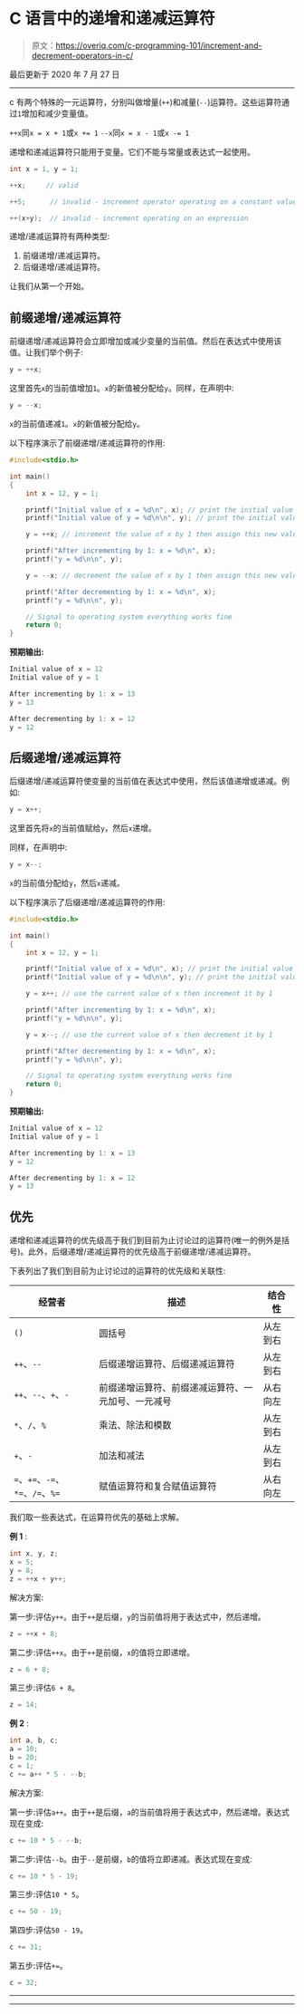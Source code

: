 # C 语言中的递增和递减运算符

> 原文：<https://overiq.com/c-programming-101/increment-and-decrement-operators-in-c/>

最后更新于 2020 年 7 月 27 日

* * *

c 有两个特殊的一元运算符，分别叫做增量(`++`)和减量(`--`)运算符。这些运算符通过`1`增加和减少变量值。

`++x`同`x = x + 1`或`x += 1`
`--x`同`x = x - 1`或`x -= 1`

递增和递减运算符只能用于变量。它们不能与常量或表达式一起使用。

```c
int x = 1, y = 1;

++x;     // valid

++5;      // invalid - increment operator operating on a constant value

++(x+y);  // invalid - increment operating on an expression

```

递增/递减运算符有两种类型:

1.  前缀递增/递减运算符。
2.  后缀递增/递减运算符。

让我们从第一个开始。

## 前缀递增/递减运算符

前缀递增/递减运算符会立即增加或减少变量的当前值。然后在表达式中使用该值。让我们举个例子:

```c
y = ++x;

```

这里首先`x`的当前值增加`1`。`x`的新值被分配给`y`。同样，在声明中:

```c
y = --x;

```

`x`的当前值递减`1`。`x`的新值被分配给`y`。

以下程序演示了前缀递增/递减运算符的作用:

```c
#include<stdio.h>

int main()
{
    int x = 12, y = 1;

    printf("Initial value of x = %d\n", x); // print the initial value of x
    printf("Initial value of y = %d\n\n", y); // print the initial value of y

    y = ++x; // increment the value of x by 1 then assign this new value to y

    printf("After incrementing by 1: x = %d\n", x);
    printf("y = %d\n\n", y);

    y = --x; // decrement the value of x by 1 then assign this new value to y

    printf("After decrementing by 1: x = %d\n", x);
    printf("y = %d\n\n", y);

    // Signal to operating system everything works fine
    return 0;
}

```

**预期输出:**

```c
Initial value of x = 12
Initial value of y = 1

After incrementing by 1: x = 13
y = 13

After decrementing by 1: x = 12
y = 12

```

## 后缀递增/递减运算符

后缀递增/递减运算符使变量的当前值在表达式中使用，然后该值递增或递减。例如:

```c
y = x++;

```

这里首先将`x`的当前值赋给`y`，然后`x`递增。

同样，在声明中:

```c
y = x--;

```

`x`的当前值分配给`y`，然后`x`递减。

以下程序演示了后缀递增/递减运算符的作用:

```c
#include<stdio.h>

int main()
{
    int x = 12, y = 1;

    printf("Initial value of x = %d\n", x); // print the initial value of x
    printf("Initial value of y = %d\n\n", y); // print the initial value of y

    y = x++; // use the current value of x then increment it by 1

    printf("After incrementing by 1: x = %d\n", x);
    printf("y = %d\n\n", y);

    y = x--; // use the current value of x then decrement it by 1

    printf("After decrementing by 1: x = %d\n", x);
    printf("y = %d\n\n", y);

    // Signal to operating system everything works fine
    return 0;
}

```

**预期输出:**

```c
Initial value of x = 12
Initial value of y = 1

After incrementing by 1: x = 13
y = 12

After decrementing by 1: x = 12
y = 13

```

## 优先

递增和递减运算符的优先级高于我们到目前为止讨论过的运算符(唯一的例外是括号)。此外，后缀递增/递减运算符的优先级高于前缀递增/递减运算符。

下表列出了我们到目前为止讨论过的运算符的优先级和关联性:

| 经营者 | 描述 | 结合性 |
| --- | --- | --- |
| `()` | 圆括号 | 从左到右 |
| `++`、`--` | 后缀递增运算符、后缀递减运算符 | 从左到右 |
| `++`、`--`、`+`、`-` | 前缀递增运算符、前缀递减运算符、一元加号、一元减号 | 从右向左 |
| `*`、`/`、`%` | 乘法、除法和模数 | 从左到右 |
| `+`、`-` | 加法和减法 | 从左到右 |
| `=`、`+=`、`-=`、`*=`、`/=`、`%=` | 赋值运算符和复合赋值运算符 | 从右向左 |

我们取一些表达式，在运算符优先的基础上求解。

**例 1** :

```c
int x, y, z;
x = 5;
y = 8;
z = ++x + y++;

```

解决方案:

第一步:评估`y++`。由于`++`是后缀，`y`的当前值将用于表达式中，然后递增。

```c
z = ++x + 8;

```

第二步:评估`++x`。由于`++`是前缀，`x`的值将立即递增。

```c
z = 6 + 8;

```

第三步:评估`6 + 8`。

```c
z = 14;

```

**例 2** :

```c
int a, b, c;
a = 10;
b = 20;
c = 1;
c += a++ * 5 - --b;

```

解决方案:

第一步:评估`a++`。由于`++`是后缀，`a`的当前值将用于表达式中，然后递增。表达式现在变成:

```c
c += 10 * 5 - --b;

```

第二步:评估`--b`。由于`--`是前缀，`b`的值将立即递减。表达式现在变成:

```c
c += 10 * 5 - 19;

```

第三步:评估`10 * 5`。

```c
c += 50 - 19;

```

第四步:评估`50 - 19`。

```c
c += 31;

```

第五步:评估`+=`。

```c
c = 32;

```

* * *

* * *
